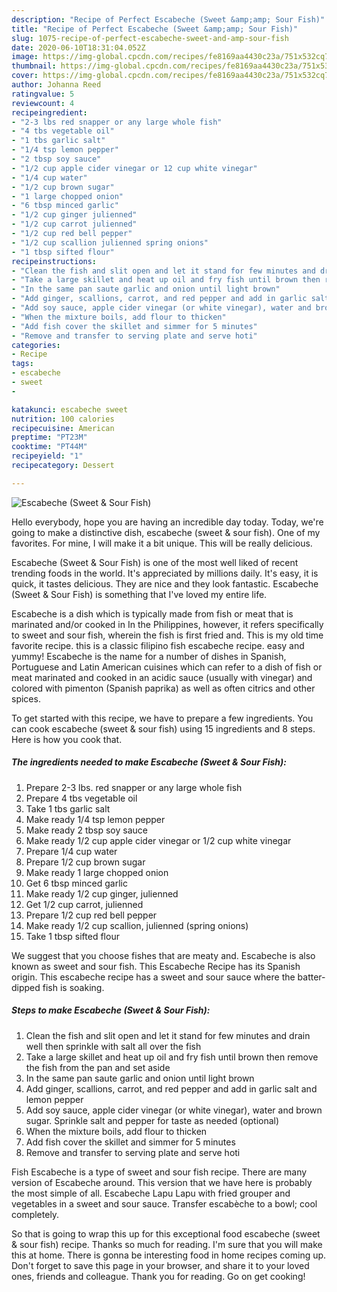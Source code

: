 ```yaml
---
description: "Recipe of Perfect Escabeche (Sweet &amp;amp; Sour Fish)"
title: "Recipe of Perfect Escabeche (Sweet &amp;amp; Sour Fish)"
slug: 1075-recipe-of-perfect-escabeche-sweet-and-amp-sour-fish
date: 2020-06-10T18:31:04.052Z
image: https://img-global.cpcdn.com/recipes/fe8169aa4430c23a/751x532cq70/escabeche-sweet-sour-fish-recipe-main-photo.jpg
thumbnail: https://img-global.cpcdn.com/recipes/fe8169aa4430c23a/751x532cq70/escabeche-sweet-sour-fish-recipe-main-photo.jpg
cover: https://img-global.cpcdn.com/recipes/fe8169aa4430c23a/751x532cq70/escabeche-sweet-sour-fish-recipe-main-photo.jpg
author: Johanna Reed
ratingvalue: 5
reviewcount: 4
recipeingredient:
- "2-3 lbs red snapper or any large whole fish"
- "4 tbs vegetable oil"
- "1 tbs garlic salt"
- "1/4 tsp lemon pepper"
- "2 tbsp soy sauce"
- "1/2 cup apple cider vinegar or 12 cup white vinegar"
- "1/4 cup water"
- "1/2 cup brown sugar"
- "1 large chopped onion"
- "6 tbsp minced garlic"
- "1/2 cup ginger julienned"
- "1/2 cup carrot julienned"
- "1/2 cup red bell pepper"
- "1/2 cup scallion julienned spring onions"
- "1 tbsp sifted flour"
recipeinstructions:
- "Clean the fish and slit open and let it stand for few minutes and drain well then sprinkle with salt all over the fish"
- "Take a large skillet and heat up oil and fry fish until brown then remove the fish from the pan and set aside"
- "In the same pan saute garlic and onion until light brown"
- "Add ginger, scallions, carrot, and red pepper and add in garlic salt and lemon pepper"
- "Add soy sauce, apple cider vinegar (or white vinegar), water and brown sugar. Sprinkle salt and pepper for taste as needed (optional)"
- "When the mixture boils, add flour to thicken"
- "Add fish cover the skillet and simmer for 5 minutes"
- "Remove and transfer to serving plate and serve hoti"
categories:
- Recipe
tags:
- escabeche
- sweet
- 

katakunci: escabeche sweet  
nutrition: 100 calories
recipecuisine: American
preptime: "PT23M"
cooktime: "PT44M"
recipeyield: "1"
recipecategory: Dessert

---
```



![Escabeche (Sweet &amp; Sour Fish)](https://img-global.cpcdn.com/recipes/fe8169aa4430c23a/751x532cq70/escabeche-sweet-sour-fish-recipe-main-photo.jpg)

Hello everybody, hope you are having an incredible day today. Today, we're going to make a distinctive dish, escabeche (sweet &amp; sour fish). One of my favorites. For mine, I will make it a bit unique. This will be really delicious.

Escabeche (Sweet &amp; Sour Fish) is one of the most well liked of recent trending foods in the world. It's appreciated by millions daily. It's easy, it is quick, it tastes delicious. They are nice and they look fantastic. Escabeche (Sweet &amp; Sour Fish) is something that I've loved my entire life.

Escabeche is a dish which is typically made from fish or meat that is marinated and/or cooked in In the Philippines, however, it refers specifically to sweet and sour fish, wherein the fish is first fried and. This is my old time favorite recipe. this is a classic filipino fish escabeche recipe. easy and yummy! Escabeche is the name for a number of dishes in Spanish, Portuguese and Latin American cuisines which can refer to a dish of fish or meat marinated and cooked in an acidic sauce (usually with vinegar) and colored with pimenton (Spanish paprika) as well as often citrics and other spices.


To get started with this recipe, we have to prepare a few ingredients. You can cook escabeche (sweet &amp; sour fish) using 15 ingredients and 8 steps. Here is how you cook that.

<!--inarticleads1-->

##### The ingredients needed to make Escabeche (Sweet &amp; Sour Fish):

1. Prepare 2-3 lbs. red snapper or any large whole fish
1. Prepare 4 tbs vegetable oil
1. Take 1 tbs garlic salt
1. Make ready 1/4 tsp lemon pepper
1. Make ready 2 tbsp soy sauce
1. Make ready 1/2 cup apple cider vinegar or 1/2 cup white vinegar
1. Prepare 1/4 cup water
1. Prepare 1/2 cup brown sugar
1. Make ready 1 large chopped onion
1. Get 6 tbsp minced garlic
1. Make ready 1/2 cup ginger, julienned
1. Get 1/2 cup carrot, julienned
1. Prepare 1/2 cup red bell pepper
1. Make ready 1/2 cup scallion, julienned (spring onions)
1. Take 1 tbsp sifted flour


We suggest that you choose fishes that are meaty and. Escabeche is also known as sweet and sour fish. This Escabeche Recipe has its Spanish origin. This escabeche recipe has a sweet and sour sauce where the batter-dipped fish is soaking. 

<!--inarticleads2-->

##### Steps to make Escabeche (Sweet &amp; Sour Fish):

1. Clean the fish and slit open and let it stand for few minutes and drain well then sprinkle with salt all over the fish
1. Take a large skillet and heat up oil and fry fish until brown then remove the fish from the pan and set aside
1. In the same pan saute garlic and onion until light brown
1. Add ginger, scallions, carrot, and red pepper and add in garlic salt and lemon pepper
1. Add soy sauce, apple cider vinegar (or white vinegar), water and brown sugar. Sprinkle salt and pepper for taste as needed (optional)
1. When the mixture boils, add flour to thicken
1. Add fish cover the skillet and simmer for 5 minutes
1. Remove and transfer to serving plate and serve hoti


Fish Escabeche is a type of sweet and sour fish recipe. There are many version of Escabeche around. This version that we have here is probably the most simple of all. Escabeche Lapu Lapu with fried grouper and vegetables in a sweet and sour sauce. Transfer escabèche to a bowl; cool completely. 

So that is going to wrap this up for this exceptional food escabeche (sweet &amp; sour fish) recipe. Thanks so much for reading. I'm sure that you will make this at home. There is gonna be interesting food in home recipes coming up. Don't forget to save this page in your browser, and share it to your loved ones, friends and colleague. Thank you for reading. Go on get cooking!
